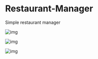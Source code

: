 # Restaurant-Manager
Simple restaurant manager

![img](https://i.imgur.com/8hKoH1V.png)

![img](https://i.imgur.com/Xh5qhgs.png)

![img](https://i.imgur.com/de5nAYF.png)
